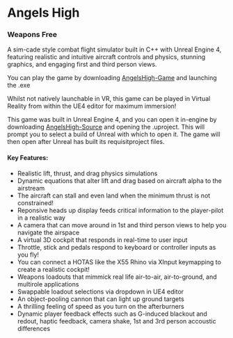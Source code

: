 # Angels High
### Weapons Free
A sim-cade style combat flight simulator built in C++ with Unreal Engine 4, featuring realistic and intuitive aircraft controls and physics, stunning graphics, and engaging first and third person views.

You can play the game by downloading [AngelsHigh-Game](https://github.com/flyscript/Angels-High/blob/master/AngelsHigh-Game) and launching the .exe

Whilst not natively launchable in VR, this game can be played in Virtual Reality from within the UE4 editor for maximum immersion!

This game was built in Unreal Engine 4, and you can open it in-engine by downloading [AngelsHigh-Source](https://github.com/flyscript/Angels-High/blob/master/AngelsHigh-Source/) and opening the .uproject. This will prompt you to select a build of Unreal with which to open it. The game will then open after Unreal has built its requisitproject files.

#### Key Features:
* Realistic lift, thrust, and drag physics simulations
* Dynamic equations that alter lift and drag based on aircraft alpha to the airstream
* The aircraft can stall and even land when the minimum thrust is not constrained!
* Reponsive heads up display feeds critical information to the player-pilot in a realistic way
* A camera that can move around in 1st and third person views to help you navigate the airspace
* A virtual 3D cockpit that responds in real-time to user input
* Throttle, stick and pedals respond to keyboard or controller inputs as you fly!
* You can connect a HOTAS like the X55 Rhino via XInput keymapping to create a realistic cockpit!
* Weapons loadouts that mimmick real life air-to-air, air-to-ground, and multirole applications
* Swappable loadout selections via dropdown in UE4 editor
* An object-pooling cannon that can light up ground targets
* A thrilling feeling of speed as you turn on the afterburners
* Dynamic player feedback effects such as G-induced blackout and redout, haptic feedback, camera shake, 1st and 3rd person accoustic differences
